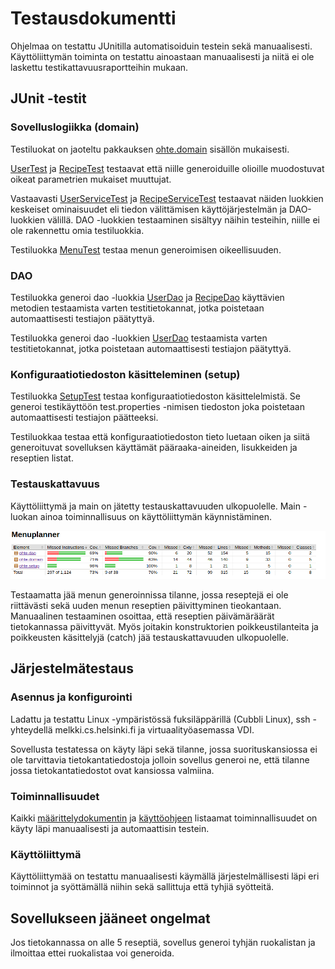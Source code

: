 <h1>Testausdokumentti</h1>

Ohjelmaa on testattu JUnitilla automatisoiduin testein sekä manuaalisesti. Käyttöliittymän toiminta on testattu ainoastaan manuaalisesti ja niitä ei ole laskettu testikattavuusraportteihin mukaan.

<h2>JUnit -testit</h2>

<h3>Sovelluslogiikka (domain)</h3>

Testiluokat on jaoteltu pakkauksen [ohte.domain](../Menuplanner/src/main/java/ohte/domain) sisällön mukaisesti.

[UserTest](../Menuplanner/src/test/java/UserTest.java) ja [RecipeTest](../Menuplanner/src/test/java/RecipeTest.java) testaavat että niille generoiduille olioille muodostuvat oikeat parametrien mukaiset muuttujat.

Vastaavasti [UserServiceTest](../Menuplanner/src/test/java/UserServiceTest.java) ja [RecipeServiceTest](../Menuplanner/src/test/java/RecipeServiceTest.java) testaavat näiden luokkien keskeiset ominaisuudet eli tiedon välittämisen käyttöjärjestelmän ja DAO-luokkien välillä. DAO -luokkien testaaminen sisältyy näihin testeihin, niille ei ole rakennettu omia testiluokkia.

Testiluokka [MenuTest](../Menuplanner/src/test/java/MenuTest.java) testaa menun generoimisen oikeellisuuden.

<h3>DAO</h3>

Testiluokka generoi dao -luokkia [UserDao](../Menuplanner/src/main/java/ohte/dao/UserDao.java) ja [RecipeDao](../Menuplanner/src/main/java/ohte/dao/RecipeDao.java) käyttävien metodien testaamista varten testitietokannat, jotka poistetaan automaattisesti testiajon päätyttyä.

Testiluokka generoi dao -luokkien [UserDao](../Menuplanner/src/main/java/ohte/dao/UserDao.java) testaamista varten testitietokannat, jotka poistetaan automaattisesti testiajon päätyttyä.

<h3>Konfiguraatiotiedoston käsitteleminen (setup)</h3>

Testiluokka [SetupTest](../Menuplanner/src/test/java/SetupTest.java) testaa konfiguraatiotiedoston käsittelelmistä. Se generoi testikäyttöön test.properties -nimisen tiedoston joka poistetaan automaattisesti testiajon päätteeksi.

Testiluokkaa testaa että konfiguraatiotiedoston tieto luetaan oiken ja siitä generoituvat sovelluksen käyttämät pääraaka-aineiden, lisukkeiden ja reseptien listat.

<h3>Testauskattavuus</h3>

Käyttöliittymä ja main on jätetty testauskattavuuden ulkopuolelle. Main -luokan ainoa toiminnallisuus on käyttöliittymän käynnistäminen.

![alt text](images/jacoco.png)

Testaamatta jää menun generoinnissa tilanne, jossa reseptejä ei ole riittävästi sekä uuden menun reseptien päivittyminen tieokantaan. Manuaalinen testaaminen osoittaa, että reseptien päivämäräärät tietokannassa päivittyvät. Myös joitakin konstruktorien poikkeustilanteita ja poikkeusten käsittelyjä (catch) jää testauskattavuuden ulkopuolelle.

<h2>Järjestelmätestaus</h2>

<h3>Asennus ja konfigurointi</h3>

Ladattu ja testattu Linux -ympäristössä fuksiläppärillä (Cubbli Linux), ssh -yhteydellä melkki.cs.helsinki.fi ja virtuaalityöasemassa VDI.

Sovellusta testatessa on käyty läpi sekä tilanne, jossa suorituskansiossa ei ole tarvittavia tietokantatiedostoja jolloin sovellus generoi ne, että tilanne jossa tietokantatiedostot ovat kansiossa valmiina.

<h3>Toiminnallisuudet</h3>

Kaikki [määrittelydokumentin](vaatimusmärittely.md) ja [käyttöohjeen](kayttoohje.md) listaamat toiminnallisuudet on käyty läpi manuaalisesti ja automaattisin testein.

<h3>Käyttöliittymä</h3>

Käyttöliittymää on testattu manuaalisesti käymällä järjestelmällisesti läpi eri toiminnot ja syöttämällä niihin sekä sallittuja että tyhjiä syötteitä.

<h2>Sovellukseen jääneet ongelmat</h2>

Jos tietokannassa on alle 5 reseptiä, sovellus generoi tyhjän ruokalistan ja ilmoittaa ettei ruokalistaa voi generoida.
